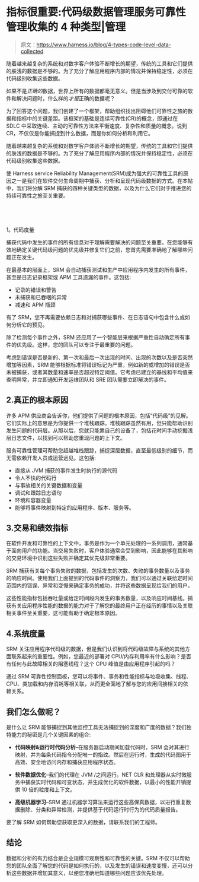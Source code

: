 # 指标很重要:代码级数据管理服务可靠性管理收集的 4 种类型|管理

> 原文：<https://www.harness.io/blog/4-types-code-level-data-collected>

随着越来越复杂的系统和对数字客户体验不断增长的期望，传统的工具和它们提供的肤浅的数据是不够的。为了充分了解应用程序内部的情况并保持稳定性，必须在代码级别收集这些数据。

如果不是*正确的*数据，世界上所有的数据都毫无意义。但是当涉及到交付可靠的软件和解决问题时，什么样的*才是*正确的数据呢？

为了回答这个问题，我们创建了一个框架，帮助组织找出阻碍他们可靠性之旅的数据和指标中的关键差距。该框架的基础是连续可靠性(CR)的概念，即通过在 SDLC 中采取连续、主动的可靠性方法来平衡速度、复杂性和质量的概念。说到 CR，不仅仅是你能捕捉到什么数据，而是你如何分析和利用它。

随着越来越复杂的系统和对数字客户体验不断增长的期望，传统的工具和它们提供的肤浅的数据是不够的。为了充分了解应用程序内部的情况并保持稳定性，必须在代码级别收集这些数据。

使 Harness service Reliability Management(SRM)成为强大的可靠性工具的原因之一是我们在软件交付生命周期中捕获、分析和呈现代码级数据的方式。在本帖中，我们将分解 SRM 捕获的四种关键类型的数据，以及为什么它们对于推进您的持续可靠性之旅至关重要。

## ‍
1。代码度量

捕获代码中发生的事件的所有信息对于理解需要解决的问题至关重要。在您能够有效地确定关键代码级问题的优先级并修复它们之前，您首先需要准确地了解哪些问题正在发生。

在最基本的层面上，SRM 会自动捕获测试和生产中应用程序内发生的所有事件，甚至是日志记录框架或 APM 工具遗漏的事件。这包括:

*   记录的错误和警告
*   未捕获和已吞咽的异常
*   减速和 APM 瓶颈

有了 SRM，您不再需要依赖日志和对捕获哪些事件、在日志语句中包含什么或如何分析它的预见。

除了检测每个事件之外，SRM 还应用了一个智能层来根据严重性自动确定所有事件的优先级。这样，您的团队可以专注于最重要的问题。

考虑到错误是否是新的、第一次和最后一次出现的时间、出现的次数以及是否突然增加等因素，SRM 能够根据标准将错误标记为严重，例如新的或增加的错误是否未被捕获，或者其数量和速率是否超过特定阈值。它考虑已建立的基线和平均值来查明异常，并立即通知开发运维团队和 SRE 团队需要立即解决的事件。

## 2.真正的根本原因

许多 APM 供应商会告诉你，他们提供了问题的根本原因，包括“代码级”的见解。它们实际上的意思是为你提供一个堆栈跟踪。堆栈跟踪虽然有用，但只能帮助识别发生问题的代码层。从那以后，您就只能靠自己的设备了，包括花时间手动挖掘浅层日志文件，以找到可以帮助您重现问题的上下文。

服务可靠性管理可帮助您超越堆栈跟踪，捕捉深层数据，直至最低级别的细节，而无需依赖开发人员或运营远见。这包括:

*   直接从 JVM 捕获的事件发生时执行的源代码
*   令人不快的代码行
*   与事故相关的关键数据和变量
*   调试和跟踪日志语句
*   环境和容器变量
*   能够将事件映射到特定的应用程序、版本、服务等。

## 3.交易和绩效指标

在软件开发和可靠性的上下文中，事务是作为一个单元处理的一系列调用，通常基于面向用户的功能。当交易失败时，客户体验通常会受到影响，因此能够在其影响的交易环境中识别这些失败并确定其优先级非常重要。

SRM 捕获有关每个事务失败的数据，包括发生的次数、失败的事务数量以及事务的响应时间。使用我们上面提到的代码事件的洞察力，我们可以通过关联给定时间范围内的错误、异常和变慢来确定事务的成功，并将这些数据呈现给我们的用户。

这些性能指标包括吞吐量或给定时间段内发生的事务数量，以及响应时间基线。捕获有关应用程序性能的数据的能力对于了解您的最终用户正在经历的事情以及关联相关事件至关重要，这可能有助于确定根本原因。

## 4.系统度量

SRM 关注应用程序代码级的数据，但是我们认识到将代码级故障与系统的其他方面联系起来的重要性。例如，您最近的部署对 CPU/内存利用率有什么影响？是否有任何与此故障相关的阻塞线程？这个 CPU 峰值是由应用程序引起的吗？

通过 SRM 可靠性控制面板，您可以将事件、事务和性能指标与垃圾收集、线程、CPU、类加载和内存消耗等相关联，从而更全面地了解与您的应用间接相关的依赖关系。

## 我们怎么做呢？

是什么让 SRM 能够捕捉到其他监控工具无法捕捉到的深度和广度的数据？我们独特能力的秘密是几个关键因素的组合:

*   **代码映射&运行时代码分析**–在服务器启动期间加载代码时，SRM 会对其进行映射，并为每条代码指令分配唯一的指纹。然后在运行时，生成的代码图用于高效、安全地访问内存和捕获应用程序状态。

*   **软件数据优化**–我们的代理在 JVM /之间运行。NET CLR 和处理器从实时微服务中捕获实时代码和可变状态，并生成优化的软件数据，以最小的性能开销提供 10 倍的粒度和上下文。

*   **高级机器学习**–SRM 通过机器学习算法来运行这些高保真数据，以进行重复数据删除、分类和异常检测，并提供基于代码运行时行为的代码质量报告。

要了解 SRM 如何帮助您获取更深入的数据，请联系我们的工程师。

## 结论

数据和分析的有力结合是企业规模可观察性和可靠性的关键。SRM 不仅可以帮助您的团队全面了解您的代码是如何执行的，以及发生的错误和速度变慢，还可以分析这些数据并增加其意义，以便您准确地知道哪些问题应该优先处理。